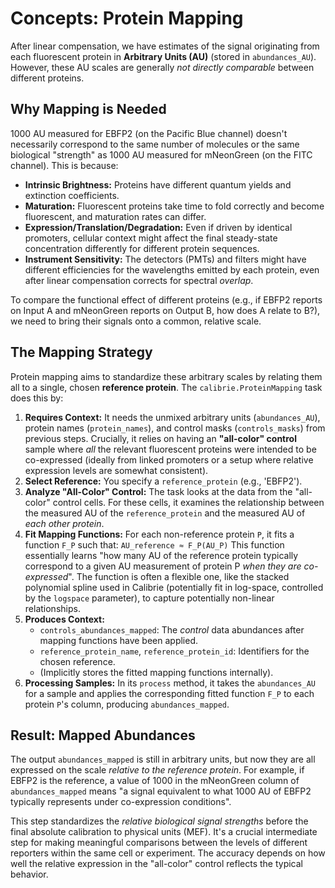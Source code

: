 
# Concepts: Protein Mapping

After linear compensation, we have estimates of the signal originating from each fluorescent protein in **Arbitrary Units (AU)** (stored in `abundances_AU`). However, these AU scales are generally *not directly comparable* between different proteins.

## Why Mapping is Needed

1000 AU measured for EBFP2 (on the Pacific Blue channel) doesn't necessarily correspond to the same number of molecules or the same biological "strength" as 1000 AU measured for mNeonGreen (on the FITC channel). This is because:

*   **Intrinsic Brightness:** Proteins have different quantum yields and extinction coefficients.
*   **Maturation:** Fluorescent proteins take time to fold correctly and become fluorescent, and maturation rates can differ.
*   **Expression/Translation/Degradation:** Even if driven by identical promoters, cellular context might affect the final steady-state concentration differently for different protein sequences.
*   **Instrument Sensitivity:** The detectors (PMTs) and filters might have different efficiencies for the wavelengths emitted by each protein, even after linear compensation corrects for spectral *overlap*.

To compare the functional effect of different proteins (e.g., if EBFP2 reports on Input A and mNeonGreen reports on Output B, how does A relate to B?), we need to bring their signals onto a common, relative scale.

## The Mapping Strategy

Protein mapping aims to standardize these arbitrary scales by relating them all to a single, chosen **reference protein**. The `calibrie.ProteinMapping` task does this by:

1.  **Requires Context:** It needs the unmixed arbitrary units (`abundances_AU`), protein names (`protein_names`), and control masks (`controls_masks`) from previous steps. Crucially, it relies on having an **"all-color" control** sample where *all* the relevant fluorescent proteins were intended to be co-expressed (ideally from linked promoters or a setup where relative expression levels are somewhat consistent).
2.  **Select Reference:** You specify a `reference_protein` (e.g., 'EBFP2').
3.  **Analyze "All-Color" Control:** The task looks at the data from the "all-color" control cells. For these cells, it examines the relationship between the measured AU of the `reference_protein` and the measured AU of *each other protein*.
4.  **Fit Mapping Functions:** For each non-reference protein `P`, it fits a function `F_P` such that:
    `AU_reference ≈ F_P(AU_P)`
    This function essentially learns "how many AU of the reference protein typically correspond to a given AU measurement of protein P *when they are co-expressed*". The function is often a flexible one, like the stacked polynomial spline used in Calibrie (potentially fit in log-space, controlled by the `logspace` parameter), to capture potentially non-linear relationships.
5.  **Produces Context:**
    *   `controls_abundances_mapped`: The *control* data abundances after mapping functions have been applied.
    *   `reference_protein_name`, `reference_protein_id`: Identifiers for the chosen reference.
    *   (Implicitly stores the fitted mapping functions internally).
6.  **Processing Samples:** In its `process` method, it takes the `abundances_AU` for a sample and applies the corresponding fitted function `F_P` to each protein `P`'s column, producing `abundances_mapped`.

## Result: Mapped Abundances

The output `abundances_mapped` is still in arbitrary units, but now they are all expressed on the scale *relative to the reference protein*. For example, if EBFP2 is the reference, a value of 1000 in the mNeonGreen column of `abundances_mapped` means "a signal equivalent to what 1000 AU of EBFP2 typically represents under co-expression conditions".

This step standardizes the *relative biological signal strengths* before the final absolute calibration to physical units (MEF). It's a crucial intermediate step for making meaningful comparisons between the levels of different reporters within the same cell or experiment. The accuracy depends on how well the relative expression in the "all-color" control reflects the typical behavior.
